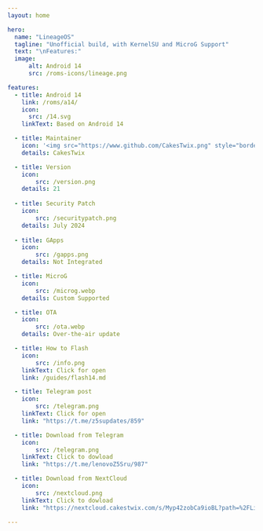 ```yaml
---
layout: home

hero:
  name: "LineageOS"
  tagline: "Unofficial build, with KernelSU and MicroG Support"
  text: "\nFeatures:"
  image: 
      alt: Android 14
      src: /roms-icons/lineage.png

features:
  - title: Android 14
    link: /roms/a14/
    icon: 
      src: /14.svg
    linkText: Based on Android 14

  - title: Maintainer
    icon: '<img src="https://www.github.com/CakesTwix.png" style="border-radius: 10%;"/>'
    details: CakesTwix

  - title: Version
    icon: 
        src: /version.png
    details: 21
  
  - title: Security Patch
    icon: 
        src: /securitypatch.png
    details: July 2024
  
  - title: GApps
    icon: 
        src: /gapps.png
    details: Not Integrated

  - title: MicroG
    icon: 
        src: /microg.webp
    details: Custom Supported

  - title: OTA
    icon: 
        src: /ota.webp
    details: Over-the-air update

  - title: How to Flash
    icon: 
        src: /info.png
    linkText: Click for open
    link: /guides/flash14.md

  - title: Telegram post
    icon: 
        src: /telegram.png
    linkText: Click for open
    link: "https://t.me/z5supdates/859"

  - title: Download from Telegram
    icon: 
        src: /telegram.png
    linkText: Click to dowload
    link: "https://t.me/lenovoZ5Sru/987"

  - title: Download from NextCloud
    icon: 
        src: /nextcloud.png
    linkText: Click to dowload
    link: "https://nextcloud.cakestwix.com/s/Myp42zobCa9ioBL?path=%2FLineageOS"

---
```




